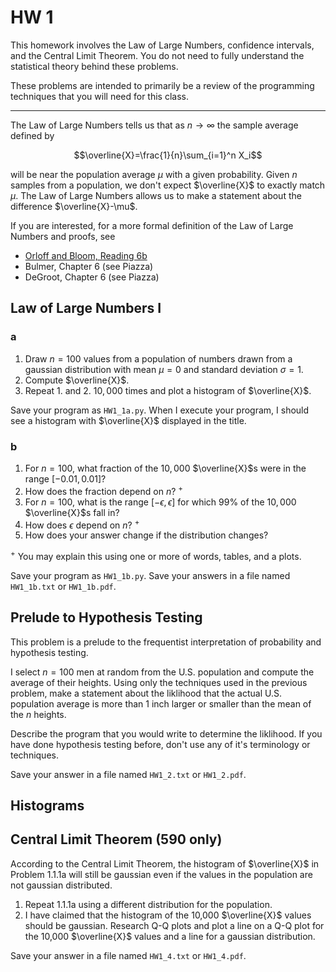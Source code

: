 # HW 1

This homework involves the Law of Large Numbers, confidence intervals, and the Central Limit Theorem. You do not need to fully understand the statistical theory behind these problems. 

These problems are intended to primarily be a review of the programming techniques that you will need for this class.

----

The Law of Large Numbers tells us that as $n\rightarrow \infty$ the sample average defined by

$$\overline{X}=\frac{1}{n}\sum_{i=1}^n X_i$$

will be near the population average $\mu$ with a given probability. Given $n$ samples from a population, we don't expect $\overline{X}$ to exactly match $\mu$. The Law of Large Numbers allows us to make a statement about the difference $\overline{X}-\mu$.

If you are interested, for a more formal definition of the Law of Large Numbers and proofs, see
* [Orloff and Bloom, Reading 6b](https://ocw.mit.edu/courses/mathematics/18-05-introduction-to-probability-and-statistics-spring-2014/readings/MIT18_05S14_Reading6b.pdf)
* Bulmer, Chapter 6 (see Piazza)
* DeGroot, Chapter 6 (see Piazza)

## Law of Large Numbers I

### a

1. Draw $n=100$ values from a population of numbers drawn from a gaussian distribution with mean $\mu=0$ and standard deviation $\sigma=1$.
2. Compute $\overline{X}$.
3. Repeat 1. and 2. $10,000$ times and plot a histogram of $\overline{X}$.

Save your program as `HW1_1a.py`. When I execute your program, I should see a histogram with $\overline{X}$ displayed in the title.

### b

1. For $n=100$, what fraction of the $10,000$ $\overline{X}$s were in the range $[-0.01, 0.01]$?
2. How does the fraction depend on $n$? <sup>+</sup>
3. For $n=100$, what is the range $[-\epsilon,\epsilon]$ for which $99$% of the $10,000$ $\overline{X}$s fall in?
4. How does $\epsilon$ depend on $n$? <sup>+</sup>
5. How does your answer change if the distribution changes?

<sup>+</sup> You may explain this using one or more of words, tables, and a plots.

Save your program as `HW1_1b.py`. Save your answers in a file named `HW1_1b.txt` or `HW1_1b.pdf`.

## Prelude to Hypothesis Testing

This problem is a prelude to the frequentist interpretation of probability and hypothesis testing.

I select $n=100$ men at random from the U.S. population and compute the average of their heights. Using only the techniques used in the previous problem, make a statement about the liklihood that the actual U.S. population average is more than 1 inch larger or smaller than the mean of the $n$ heights.

Describe the program that you would write to determine the liklihood. If you have done hypothesis testing before, don't use any of it's terminology or techniques.

Save your answer in a file named `HW1_2.txt` or `HW1_2.pdf`.

## Histograms

## Central Limit Theorem (590 only)

According to the Central Limit Theorem, the histogram of $\overline{X}$ in Problem 1.1.1a will still be gaussian even if the values in the population are not gaussian distributed.

1. Repeat 1.1.1a using a different distribution for the population.
2. I have claimed that the histogram of the 10,000 $\overline{X}$ values should be gaussian. Research Q-Q plots and plot a line  on a Q-Q plot for the 10,000 $\overline{X}$ values and a line for a gaussian distribution.

Save your answer in a file named `HW1_4.txt` or `HW1_4.pdf`.



